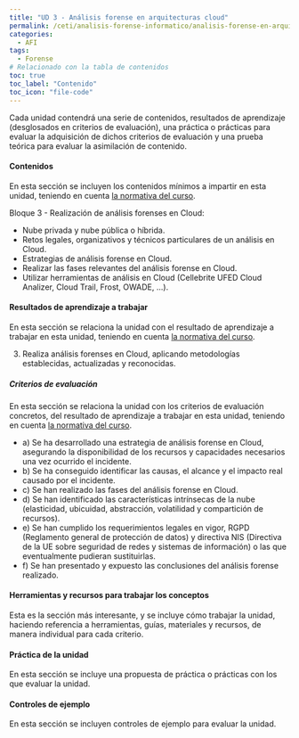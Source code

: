 ```yaml
---
title: "UD 3 - Análisis forense en arquitecturas cloud"
permalink: /ceti/analisis-forense-informatico/analisis-forense-en-arquitecturas-cloud
categories:
  - AFI
tags:
  - Forense
# Relacionado con la tabla de contenidos
toc: true
toc_label: "Contenido"
toc_icon: "file-code"
---
```


Cada unidad contendrá una serie de contenidos, resultados de aprendizaje (desglosados en criterios de evaluación), una práctica o prácticas para evaluar la adquisición de dichos criterios de evaluación y una prueba teórica para evaluar la asimilación de contenido.

#### Contenidos

En esta sección se incluyen los contenidos mínimos a impartir en esta unidad, teniendo en cuenta [la normativa del curso](https://www.boe.es/diario_boe/txt.php?id=BOE-A-2020-4963).

Bloque 3 - Realización de análisis forenses en Cloud:

- Nube privada y nube pública o híbrida.
- Retos legales, organizativos y técnicos particulares de un análisis en Cloud.
- Estrategias de análisis forense en Cloud.
- Realizar las fases relevantes del análisis forense en Cloud.
- Utilizar herramientas de análisis en Cloud (Cellebrite UFED Cloud Analizer, Cloud Trail, Frost, OWADE, ...).

#### Resultados de aprendizaje a trabajar

En esta sección se relaciona la unidad con el resultado de aprendizaje a trabajar en esta unidad, teniendo en cuenta [la normativa del curso](https://www.boe.es/diario_boe/txt.php?id=BOE-A-2020-4963).

3. Realiza análisis forenses en Cloud, aplicando metodologías establecidas, actualizadas y reconocidas.

##### Criterios de evaluación

En esta sección se relaciona la unidad con los criterios de evaluación concretos, del resultado de aprendizaje a trabajar en esta unidad, teniendo en cuenta [la normativa del curso](https://www.boe.es/diario_boe/txt.php?id=BOE-A-2020-4963).

- a) Se ha desarrollado una estrategia de análisis forense en Cloud, asegurando la disponibilidad de los recursos y capacidades necesarios una vez ocurrido el incidente.
- b) Se ha conseguido identificar las causas, el alcance y el impacto real causado por el incidente.
- c) Se han realizado las fases del análisis forense en Cloud.
- d) Se han identificado las características intrínsecas de la nube (elasticidad, ubicuidad, abstracción, volatilidad y compartición de recursos).
- e) Se han cumplido los requerimientos legales en vigor, RGPD (Reglamento general de protección de datos) y directiva NIS (Directiva de la UE sobre seguridad de redes y sistemas de información) o las que eventualmente pudieran sustituirlas.
- f) Se han presentado y expuesto las conclusiones del análisis forense realizado.

#### Herramientas y recursos para trabajar los conceptos

Esta es la sección más interesante, y se incluye cómo trabajar la unidad, haciendo referencia a herramientas, guías, materiales y recursos, de manera individual para cada criterio.

#### Práctica de la unidad

En esta sección se incluye una propuesta de práctica o prácticas con los que evaluar la unidad.

#### Controles de ejemplo

En esta sección se incluyen controles de ejemplo para evaluar la unidad.
